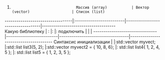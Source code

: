1)
                                    Массив (array)           | Вектор (vector)                   | Список (list)
----------------------------------|:-------------------------|-----------------------------------|-------------------------------------                    
    Какую библиотеку              | :    <array>             |: <vector>                         |: <list>
    подключить                    |                          |                                   |
  --------------------------------|--------------------------|-----------------------------------|---------------------------------------
Синтаксис инициализации           |                          |:std::vector<int> myvect;          |:std::list<int> list3(5, 2); 
                                                   |:std::vector<int> myvect2 = { 10, 8, 6}; |: std::list<int> list4{ 1, 2, 4, 5 }; 
                                                                             |: std::list<int> list5 = { 1, 2, 3, 5 };
